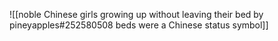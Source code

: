 ![[noble Chinese girls growing up without leaving their bed by pineyapples#252580508 beds were a Chinese status symbol]]

